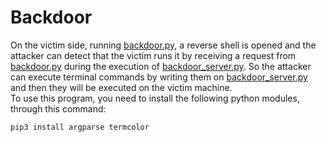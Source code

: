 # Backdoor
On the victim side, running [backdoor.py](backdoor.py), a reverse shell is opened and the attacker can detect that the victim runs it by receiving a request from [backdoor.py](backdoor.py) during the execution of [backdoor_server.py](backdoor_server.py). So the attacker can execute terminal commands by writing them on [backdoor_server.py](backdoor_server.py) and then they will be executed on the victim machine.<br>
To use this program, you need to install the following python modules, through this command:
<pre lang="bash"><code>pip3 install argparse termcolor</code></pre>